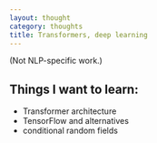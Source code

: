 ```yaml
---
layout: thought
category: thoughts
title: Transformers, deep learning
---
```


(Not NLP-specific work.)

## Things I want to learn:

* Transformer architecture
* TensorFlow and alternatives
* conditional random fields